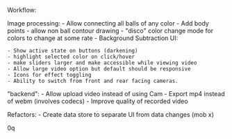 Workflow: 

Image processing: 
	- Allow connecting all balls of any color
	- Add body points 
	- allow non ball contour drawing
	- "disco" color change mode for colors to change at some rate
	- Background Subtraction
UI:

	- Show active state on buttons (darkening)
	- highlight selected color on click/hover
	- make sliders larger and make accessible while viewing video
	- Allow large video option but default should be responsive
	- Icons for effect toggling
	- Ability to switch from front and rear facing cameras.

"backend":
	- Allow upload video instead of using Cam
	- Export mp4 instead of webm (involves codecs)
	- Improve quality of recorded video

Refactors:
	- Create data store to separate UI from data changes (mob x)

0q